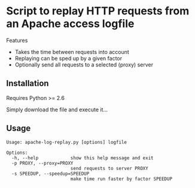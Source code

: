 # Script to replay HTTP requests from an Apache access logfile

Features

- Takes the time between requests into account
- Replaying can be sped up by a given factor
- Optionally send all requests to a selected (proxy) server

## Installation

Requires Python >= 2.6

Simply download the file and execute it...

## Usage

    Usage: apache-log-replay.py [options] logfile
    
    Options:
      -h, --help            show this help message and exit
      -p PROXY, --proxy=PROXY
                            send requests to server PROXY
      -s SPEEDUP, --speedup=SPEEDUP
                            make time run faster by factor SPEEDUP